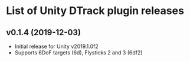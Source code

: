 
# List of Unity DTrack plugin releases

## v0.1.4 (2019-12-03)

- Initial release for Unity v2019.1.0f2
- Supports 6DoF targets (6d), Flysticks 2 and 3 (6df2)

